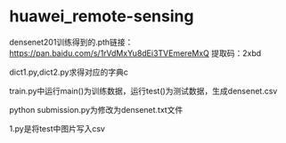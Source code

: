 # huawei_remote-sensing
densenet201训练得到的.pth链接：https://pan.baidu.com/s/1rVdMxYu8dEi3TVEmereMxQ 
提取码：2xbd 

dict1.py,dict2.py求得对应的字典c

train.py中运行main()为训练数据，运行test()为测试数据，生成densenet.csv

python submission.py为修改为densenet.txt文件

1.py是将test中图片写入csv
